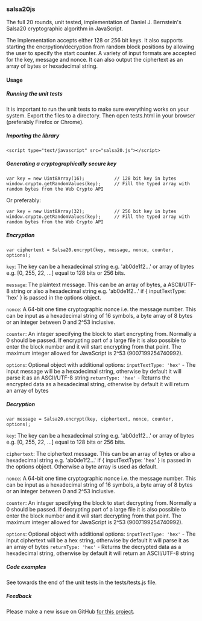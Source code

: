 ### salsa20js

The full 20 rounds, unit tested, implementation of Daniel J. Bernstein's Salsa20 cryptographic algorithm in JavaScript.

The implementation accepts either 128 or 256 bit keys. It also supports starting the encrpytion/decryption from random block positions by allowing the user to specify the start counter. A variety of input formats are accepted for the key, message and nonce. It can also output the ciphertext as an array of bytes or hexadecimal string.

#### Usage
##### Running the unit tests

It is important to run the unit tests to make sure everything works on your system. Export the files to a directory. Then open tests.html in your browser (preferably Firefox or Chrome).

##### Importing the library

`<script type="text/javascript" src="salsa20.js"></script>`

##### Generating a cryptographically secure key

```
var key = new Uint8Array(16);			// 128 bit key in bytes
window.crypto.getRandomValues(key);		// Fill the typed array with random bytes from the Web Crypto API
```

Or preferably:

```
var key = new Uint8Array(32);			// 256 bit key in bytes
window.crypto.getRandomValues(key);		// Fill the typed array with random bytes from the Web Crypto API
```

##### Encryption

`var ciphertext = Salsa20.encrypt(key, message, nonce, counter, options);`

`key`: The key can be a hexadecimal string e.g. 'ab0de1f2...' or array of bytes e.g. [0, 255, 22, ...] equal to 128 bits or 256 bits.

`message`: The plaintext message. This can be an array of bytes, a ASCII/UTF-8 string or also a hexadecimal string e.g. 'ab0de1f2...' if { inputTextType: 'hex' } is passed in the options object.

`nonce`: A 64-bit one time cryptographic nonce i.e. the message number. This can be input as a hexadecimal string of 16 symbols, a byte array of 8 bytes or an integer between 0 and 2^53 inclusive.

`counter`: An integer specifying the block to start encrypting from. Normally a 0 should be passed. If encrypting part of a large file it is also possible to enter the block number and it will start encrypting from that point. The maximum integer allowed for JavaScript is 2^53 (9007199254740992).

`options`: Optional object with additional options:
    `inputTextType: 'hex'` - The input message will be a hexadecimal string, otherwise by default it will parse it as an ASCII/UTF-8 string
    `returnType: 'hex'` - Returns the encrypted data as a hexadecimal string, otherwise by default it will return an array of bytes

##### Decryption

`var message = Salsa20.encrypt(key, ciphertext, nonce, counter, options);`

`key`: The key can be a hexadecimal string e.g. 'ab0de1f2...' or array of bytes e.g. [0, 255, 22, ...] equal to 128 bits or 256 bits.

`ciphertext`: The ciphertext message. This can be an array of bytes or also a hexadecimal string e.g. 'ab0de1f2...' if { inputTextType: 'hex' } is passed in the options object. Otherwise a byte array is used as default.

`nonce`: A 64-bit one time cryptographic nonce i.e. the message number. This can be input as a hexadecimal string of 16 symbols, a byte array of 8 bytes or an integer between 0 and 2^53 inclusive.

`counter`: An integer specifying the block to start decrypting from. Normally a 0 should be passed. If decrypting part of a large file it is also possible to enter the block number and it will start decrypting from that point. The maximum integer allowed for JavaScript is 2^53 (9007199254740992).

`options`: Optional object with additional options:
    `inputTextType: 'hex'` - The input ciphertext will be a hex string, otherwise by default it will parse it as an array of bytes
    `returnType: 'hex'` - Returns the decrypted data as a hexadecimal string, otherwise by default it will return an ASCII/UTF-8 string

##### Code examples

See towards the end of the unit tests in the tests/tests.js file.

##### Feedback

Please make a new issue on GitHub [for this project](https://github.com/salsa20js/salsa20js/issues).